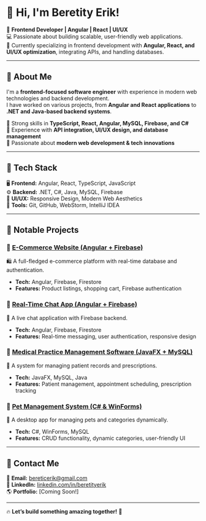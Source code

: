 # 👋 Hi, I'm Beretity Erik!

🚀 **Frontend Developer | Angular | React | UI/UX**  
💻 Passionate about building scalable, user-friendly web applications.  
🎯 Currently specializing in frontend development with **Angular, React, and UI/UX optimization**, integrating APIs, and handling databases.  

---

## 🔹 About Me  
I'm a **frontend-focused software engineer** with experience in modern web technologies and backend development.  
I have worked on various projects, from **Angular and React applications** to **.NET and Java-based backend systems**.  

🔸 Strong skills in **TypeScript, React, Angular, MySQL, Firebase, and C#**  
🔸 Experience with **API integration, UI/UX design, and database management**  
🔸 Passionate about **modern web development & tech innovations**  

---

## 🔹 Tech Stack  
🖥 **Frontend:** Angular, React, TypeScript, JavaScript  
⚙ **Backend:** .NET, C#, Java, MySQL, Firebase  
🎨 **UI/UX:** Responsive Design, Modern Web Aesthetics  
🔗 **Tools:** Git, GitHub, WebStorm, IntelliJ IDEA  

---

## 🔹 Notable Projects  

### 📌 [E-Commerce Website (Angular + Firebase)](https://github.com/BeretityErik/e-commerce-angular)  
🛍 A full-fledged e-commerce platform with real-time database and authentication.  
- **Tech:** Angular, Firebase, Firestore  
- **Features:** Product listings, shopping cart, Firebase authentication  

### 📌 [Real-Time Chat App (Angular + Firebase)](https://github.com/BeretityErik/chat-app)  
💬 A live chat application with Firebase backend.  
- **Tech:** Angular, Firebase, Firestore  
- **Features:** Real-time messaging, user authentication, responsive design  

### 📌 [Medical Practice Management Software (JavaFX + MySQL)](https://github.com/BeretityErik/medical-practice)  
🏥 A system for managing patient records and prescriptions.  
- **Tech:** JavaFX, MySQL, Java  
- **Features:** Patient management, appointment scheduling, prescription tracking  

### 📌 [Pet Management System (C# & WinForms)](https://github.com/BeretityErik/pet-management)  
🐶 A desktop app for managing pets and categories dynamically.  
- **Tech:** C#, WinForms, MySQL  
- **Features:** CRUD functionality, dynamic categories, user-friendly UI  

---


## 🔹 Contact Me  
📩 **Email:** bereticerik@gmail.com  
🔗 **LinkedIn:** [linkedin.com/in/beretityerik](https://linkedin.com/in/beretityerik)  
🌎 **Portfolio:** [Coming Soon!]  

---

🔥 **Let’s build something amazing together!** 🚀
